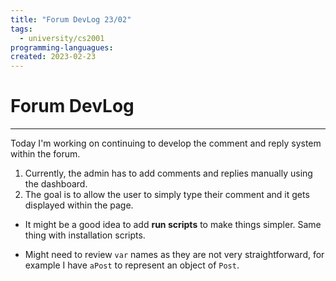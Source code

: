 ```yaml
---
title: "Forum DevLog 23/02"
tags:
  - university/cs2001
programming-languagues:
created: 2023-02-23
---
```

# Forum DevLog
---
Today I'm working on continuing to develop the comment and reply system within the forum. 
1. Currently, the admin has to add comments and replies manually using the dashboard. 
2. The goal is to allow the user to simply type their comment and it gets displayed within the page.

- It might be a good idea to add **run scripts** to make things simpler. Same thing with installation scripts.

- Might need to review `var` names as they are not very straightforward, for example I have `aPost` to represent an object of `Post`.

